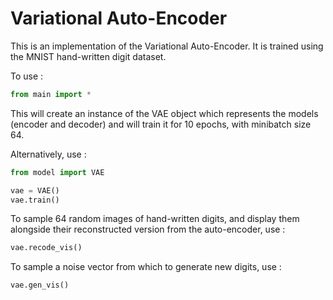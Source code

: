 # Variational Auto-Encoder

This is an implementation of the Variational Auto-Encoder. It is trained using the MNIST hand-written digit dataset.

To use :

```python
from main import *
```

This will create an instance of the VAE object which represents the models (encoder and decoder) and will train it for 10 epochs, with minibatch size 64.

Alternatively, use :

```python
from model import VAE

vae = VAE()
vae.train()
```

To sample 64 random images of hand-written digits, and display them alongside their reconstructed version from the auto-encoder, use :

```python
vae.recode_vis()
```

To sample a noise vector from which to generate new digits, use :

```python
vae.gen_vis()
```
